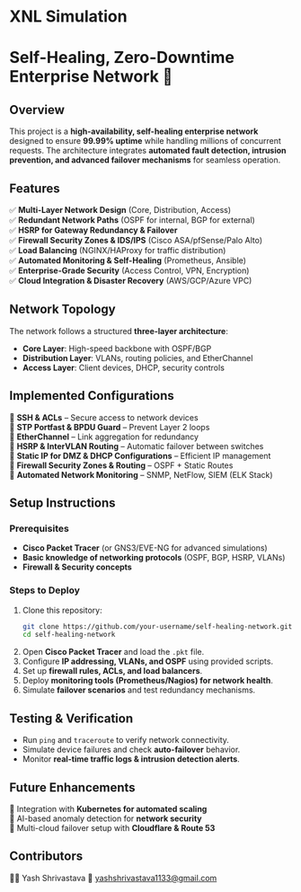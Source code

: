 # XNL Simulation

# **Self-Healing, Zero-Downtime Enterprise Network 🚀**  

## **Overview**  
This project is a **high-availability, self-healing enterprise network** designed to ensure **99.99% uptime** while handling millions of concurrent requests. The architecture integrates **automated fault detection, intrusion prevention, and advanced failover mechanisms** for seamless operation.  

## **Features**  
✅ **Multi-Layer Network Design** (Core, Distribution, Access)  
✅ **Redundant Network Paths** (OSPF for internal, BGP for external)  
✅ **HSRP for Gateway Redundancy & Failover**  
✅ **Firewall Security Zones & IDS/IPS** (Cisco ASA/pfSense/Palo Alto)  
✅ **Load Balancing** (NGINX/HAProxy for traffic distribution)  
✅ **Automated Monitoring & Self-Healing** (Prometheus, Ansible)  
✅ **Enterprise-Grade Security** (Access Control, VPN, Encryption)  
✅ **Cloud Integration & Disaster Recovery** (AWS/GCP/Azure VPC)  

## **Network Topology**  
The network follows a structured **three-layer architecture**:  
- **Core Layer**: High-speed backbone with OSPF/BGP  
- **Distribution Layer**: VLANs, routing policies, and EtherChannel  
- **Access Layer**: Client devices, DHCP, security controls  

## **Implemented Configurations**  
📌 **SSH & ACLs** – Secure access to network devices  
📌 **STP Portfast & BPDU Guard** – Prevent Layer 2 loops  
📌 **EtherChannel** – Link aggregation for redundancy  
📌 **HSRP & InterVLAN Routing** – Automatic failover between switches  
📌 **Static IP for DMZ & DHCP Configurations** – Efficient IP management  
📌 **Firewall Security Zones & Routing** – OSPF + Static Routes  
📌 **Automated Network Monitoring** – SNMP, NetFlow, SIEM (ELK Stack)  

## **Setup Instructions**  
### **Prerequisites**  
- **Cisco Packet Tracer** (or GNS3/EVE-NG for advanced simulations)  
- **Basic knowledge of networking protocols** (OSPF, BGP, HSRP, VLANs)  
- **Firewall & Security concepts**  

### **Steps to Deploy**  
1. Clone this repository:  
   ```bash
   git clone https://github.com/your-username/self-healing-network.git
   cd self-healing-network
   ```
2. Open **Cisco Packet Tracer** and load the `.pkt` file.  
3. Configure **IP addressing, VLANs, and OSPF** using provided scripts.  
4. Set up **firewall rules, ACLs, and load balancers**.  
5. Deploy **monitoring tools (Prometheus/Nagios) for network health**.  
6. Simulate **failover scenarios** and test redundancy mechanisms.  

## **Testing & Verification**  
- Run `ping` and `traceroute` to verify network connectivity.  
- Simulate device failures and check **auto-failover** behavior.  
- Monitor **real-time traffic logs & intrusion detection alerts**.  

## **Future Enhancements**  
🔹 Integration with **Kubernetes for automated scaling**  
🔹 AI-based anomaly detection for **network security**  
🔹 Multi-cloud failover setup with **Cloudflare & Route 53**  

## **Contributors**  
👨‍💻 Yash Shrivastava 
📧 yashshrivastava1133@gmail.com  

